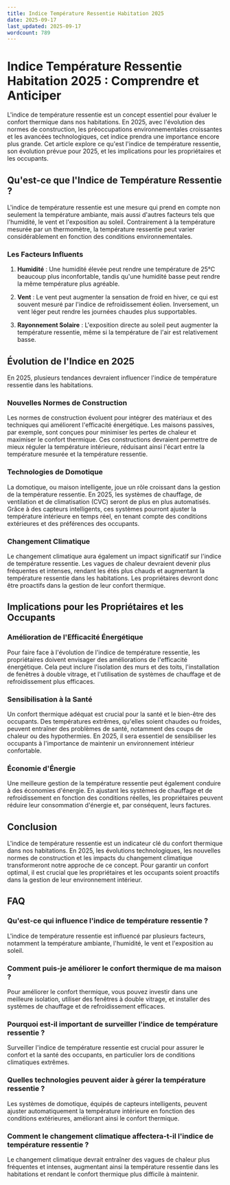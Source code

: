 ```yaml
---
title: Indice Température Ressentie Habitation 2025
date: 2025-09-17
last_updated: 2025-09-17
wordcount: 789
---
```


# Indice Température Ressentie Habitation 2025 : Comprendre et Anticiper

L'indice de température ressentie est un concept essentiel pour évaluer le confort thermique dans nos habitations. En 2025, avec l'évolution des normes de construction, les préoccupations environnementales croissantes et les avancées technologiques, cet indice prendra une importance encore plus grande. Cet article explore ce qu'est l'indice de température ressentie, son évolution prévue pour 2025, et les implications pour les propriétaires et les occupants.

## Qu'est-ce que l'Indice de Température Ressentie ?

L'indice de température ressentie est une mesure qui prend en compte non seulement la température ambiante, mais aussi d'autres facteurs tels que l'humidité, le vent et l'exposition au soleil. Contrairement à la température mesurée par un thermomètre, la température ressentie peut varier considérablement en fonction des conditions environnementales.

### Les Facteurs Influents

1. **Humidité** : Une humidité élevée peut rendre une température de 25°C beaucoup plus inconfortable, tandis qu'une humidité basse peut rendre la même température plus agréable.
  
2. **Vent** : Le vent peut augmenter la sensation de froid en hiver, ce qui est souvent mesuré par l'indice de refroidissement éolien. Inversement, un vent léger peut rendre les journées chaudes plus supportables.

3. **Rayonnement Solaire** : L'exposition directe au soleil peut augmenter la température ressentie, même si la température de l'air est relativement basse.

## Évolution de l'Indice en 2025

En 2025, plusieurs tendances devraient influencer l'indice de température ressentie dans les habitations.

### Nouvelles Normes de Construction

Les normes de construction évoluent pour intégrer des matériaux et des techniques qui améliorent l'efficacité énergétique. Les maisons passives, par exemple, sont conçues pour minimiser les pertes de chaleur et maximiser le confort thermique. Ces constructions devraient permettre de mieux réguler la température intérieure, réduisant ainsi l'écart entre la température mesurée et la température ressentie.

### Technologies de Domotique

La domotique, ou maison intelligente, joue un rôle croissant dans la gestion de la température ressentie. En 2025, les systèmes de chauffage, de ventilation et de climatisation (CVC) seront de plus en plus automatisés. Grâce à des capteurs intelligents, ces systèmes pourront ajuster la température intérieure en temps réel, en tenant compte des conditions extérieures et des préférences des occupants.

### Changement Climatique

Le changement climatique aura également un impact significatif sur l'indice de température ressentie. Les vagues de chaleur devraient devenir plus fréquentes et intenses, rendant les étés plus chauds et augmentant la température ressentie dans les habitations. Les propriétaires devront donc être proactifs dans la gestion de leur confort thermique.

## Implications pour les Propriétaires et les Occupants

### Amélioration de l'Efficacité Énergétique

Pour faire face à l'évolution de l'indice de température ressentie, les propriétaires doivent envisager des améliorations de l'efficacité énergétique. Cela peut inclure l'isolation des murs et des toits, l'installation de fenêtres à double vitrage, et l'utilisation de systèmes de chauffage et de refroidissement plus efficaces.

### Sensibilisation à la Santé

Un confort thermique adéquat est crucial pour la santé et le bien-être des occupants. Des températures extrêmes, qu'elles soient chaudes ou froides, peuvent entraîner des problèmes de santé, notamment des coups de chaleur ou des hypothermies. En 2025, il sera essentiel de sensibiliser les occupants à l'importance de maintenir un environnement intérieur confortable.

### Économie d'Énergie

Une meilleure gestion de la température ressentie peut également conduire à des économies d'énergie. En ajustant les systèmes de chauffage et de refroidissement en fonction des conditions réelles, les propriétaires peuvent réduire leur consommation d'énergie et, par conséquent, leurs factures.

## Conclusion

L'indice de température ressentie est un indicateur clé du confort thermique dans nos habitations. En 2025, les évolutions technologiques, les nouvelles normes de construction et les impacts du changement climatique transformeront notre approche de ce concept. Pour garantir un confort optimal, il est crucial que les propriétaires et les occupants soient proactifs dans la gestion de leur environnement intérieur.

## FAQ

### Qu'est-ce qui influence l'indice de température ressentie ?

L'indice de température ressentie est influencé par plusieurs facteurs, notamment la température ambiante, l'humidité, le vent et l'exposition au soleil.

### Comment puis-je améliorer le confort thermique de ma maison ?

Pour améliorer le confort thermique, vous pouvez investir dans une meilleure isolation, utiliser des fenêtres à double vitrage, et installer des systèmes de chauffage et de refroidissement efficaces.

### Pourquoi est-il important de surveiller l'indice de température ressentie ?

Surveiller l'indice de température ressentie est crucial pour assurer le confort et la santé des occupants, en particulier lors de conditions climatiques extrêmes.

### Quelles technologies peuvent aider à gérer la température ressentie ?

Les systèmes de domotique, équipés de capteurs intelligents, peuvent ajuster automatiquement la température intérieure en fonction des conditions extérieures, améliorant ainsi le confort thermique.

### Comment le changement climatique affectera-t-il l'indice de température ressentie ?

Le changement climatique devrait entraîner des vagues de chaleur plus fréquentes et intenses, augmentant ainsi la température ressentie dans les habitations et rendant le confort thermique plus difficile à maintenir.